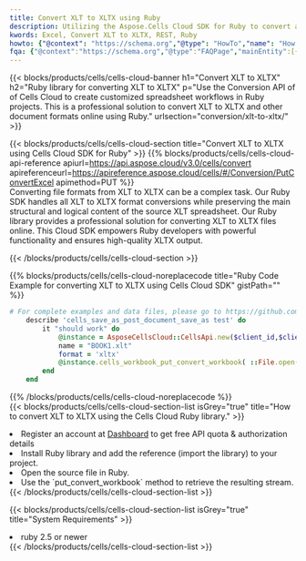 ```yaml
---
title: Convert XLT to XLTX using Ruby 
description: Utilizing the Aspose.Cells Cloud SDK for Ruby to convert a XLT format file to a XLTX format file. 
kwords: Excel, Convert XLT to XLTX, REST, Ruby
howto: {"@context": "https://schema.org","@type": "HowTo","name": "How to convert XLT to XLTX using the Cells Cloud Ruby library.","description": "How to convert XLT to XLTX using the Cells Cloud Ruby library.","image": {"@type": "ImageObject"},"url": "/ruby/conversion/xlt-to-xltx/","step": [{ "@type": "HowToStep","name": "How to convert XLT to XLTX using the Cells Cloud Ruby library. step 1", "image": {"@type": "ImageObject",},"url": "/ruby/conversion/xlt-to-xltx/","text": "Register an account at <a href='https://dashboard.aspose.cloud/'>Dashboard</a> to get free API quota & authorization details",},{ "@type": "HowToStep","name": "How to convert XLT to XLTX using the Cells Cloud Ruby library. step 1", "image": {"@type": "ImageObject",},"url": "/ruby/conversion/xlt-to-xltx/","text": "Install Ruby library and add the reference (import the library) to your project.",},{ "@type": "HowToStep","name": "How to convert XLT to XLTX using the Cells Cloud Ruby library. step 1", "image": {"@type": "ImageObject",},"url": "/ruby/conversion/xlt-to-xltx/","text": "Open the source file in Ruby.",},{ "@type": "HowToStep","name": "How to convert XLT to XLTX using the Cells Cloud Ruby library. step 1", "image": {"@type": "ImageObject",},"url": "/ruby/conversion/xlt-to-xltx/","text": "Use the `put_convert_workbook` method to retrieve the resulting stream.",}, ],"supply": {"@type": "HowToSupply","name": "document"},"tool": [{"@type": "HowToTool","name": "RubyMine, Visual Studio Code, Aptana Studio, NetBeans"},{"@type": "HowToTool","name": "Aspose Cells"}],"totalTime": "PT6M"}
fqa: {"@context":"https://schema.org","@type":"FAQPage","mainEntity":[{"@type":"Question","name":"Why convert file formats in C# using REST API?","acceptedAnswer":{"@type":"Answer","text":"Documents are encoded in many ways, and some files may be incompatible with the software you use. To open and read such files, just convert them to appropriate file formats.<br/><ol><li>Install .NET SDK and add the reference (import the library) to your project.</li><li>Open the source file in C# using REST API.</li><li>Call the PutConvertWorkbookRequest() method, passing an output filename with required extension.</li><li>Get the result of conversion as a separate file.</li></ol>"}},{"@type":"Question","name":"What file formats can I convert with your C# library?","acceptedAnswer":{"@type":"Answer","text":"We support a variety of file formats for conversion using .NET library, including XLSX, Excel, xls , PDF, CSV, HTML, Markdown, XML, PNG, JPG, TIFF, Json, TXT and many more."}},{"@type":"Question","name":"What is the maximum allowed file size for conversion using this .NET library?","acceptedAnswer":{"@type":"Answer","text":"There are no file size limits for format conversions using .NET library."}}]}
---
```



{{< blocks/products/cells/cells-cloud-banner h1="Convert XLT to XLTX" h2="Ruby library for converting XLT to XLTX" p="Use the Conversion API of of Cells Cloud to create customized spreadsheet workflows in Ruby projects. This is a professional solution to convert XLT to XLTX and other document formats online using Ruby." urlsection="conversion/xlt-to-xltx/" >}}

{{< blocks/products/cells/cells-cloud-section  title="Convert XLT to XLTX using Cells Cloud SDK for Ruby" >}}
{{% blocks/products/cells/cells-cloud-api-reference  apiurl=https://api.aspose.cloud/v3.0/cells/convert  apireferenceurl=https://apireference.aspose.cloud/cells/#/Conversion/PutConvertExcel  apimethod=PUT %}}
<br/>
Converting file formats from XLT to XLTX can be a complex task. Our Ruby SDK handles all XLT to XLTX format conversions while preserving the main structural and logical content of the source XLT spreadsheet. Our Ruby library provides a professional solution for converting XLT to XLTX files online. This Cloud SDK empowers Ruby developers with powerful functionality and ensures high-quality XLTX output.

{{< /blocks/products/cells/cells-cloud-section >}}

{{% blocks/products/cells/cells-cloud-noreplacecode title="Ruby Code Example for converting XLT to XLTX using Cells Cloud SDK" gistPath="" %}}
 
```ruby
# For complete examples and data files, please go to https://github.com/aspose-cells-cloud/aspose-cells-cloud-ruby/
    describe 'cells_save_as_post_document_save_as test' do
        it "should work" do
            @instance = AsposeCellsCloud::CellsApi.new($client_id,$client_secret,"v3.0","https://api.aspose.cloud/")
            name = "BOOK1.xlt"
            format = 'xltx'
            @instance.cells_workbook_put_convert_workbook( ::File.open(File.expand_path("data/"+name),"r")  {|io| io.read(io.size) },{:format=>format})     
        end
    end
```
 
{{% /blocks/products/cells/cells-cloud-noreplacecode  %}}
<br/>
{{< blocks/products/cells/cells-cloud-section-list isGrey="true"  title="How to convert XLT to XLTX using the Cells Cloud Ruby library." >}}
<li>Register an account at <a href="https://dashboard.aspose.cloud/">Dashboard</a> to get free API quota & authorization details</li>
<li>Install Ruby library and add the reference (import the library) to your project.</li>
<li>Open the source file in Ruby.</li>
<li>Use the `put_convert_workbook` method to retrieve the resulting stream.</li>
{{< /blocks/products/cells/cells-cloud-section-list >}}

{{< blocks/products/cells/cells-cloud-section-list isGrey="true"  title="System Requirements" >}}
<li>ruby 2.5 or newer</li>
{{< /blocks/products/cells/cells-cloud-section-list >}}

